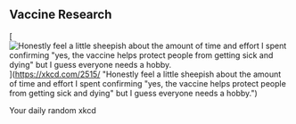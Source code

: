 ## Vaccine Research
[![Honestly feel a little sheepish about the amount of time and effort I spent confirming "yes, the vaccine helps protect people from getting sick and dying" but I guess everyone needs a hobby.](https://imgs.xkcd.com/comics/vaccine_research.png)](https://xkcd.com/2515/ "Honestly feel a little sheepish about the amount of time and effort I spent confirming "yes, the vaccine helps protect people from getting sick and dying" but I guess everyone needs a hobby.")

Your daily random xkcd
